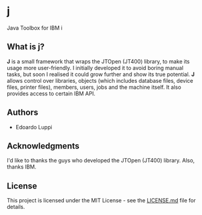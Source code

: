 # j
Java Toolbox for IBM i

## What is j?
**J** is a small framework that wraps the JTOpen (JT400) library, to make its usage more user-friendly.
I initially developed it to avoid boring manual tasks, but soon I realised it could grow further and show its true potential.
**J** allows control over libraries, objects (which includes database files, device files, printer files), members, users, jobs and the machine itself.
It also provides access to certain IBM API.

## Authors
* Edoardo Luppi

## Acknowledgments
I'd like to thanks the guys who developed the JTOpen (JT400) library.
Also, thanks IBM.

## License
This project is licensed under the MIT License - see the [LICENSE.md](LICENSE.md) file for details.
